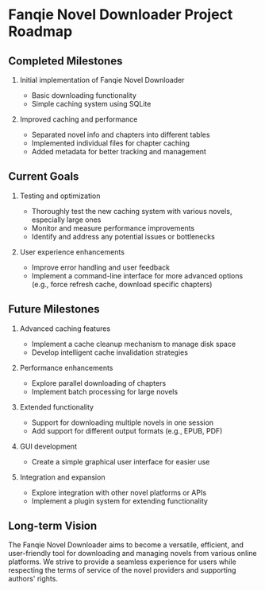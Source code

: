 # Fanqie Novel Downloader Project Roadmap

## Completed Milestones

1. Initial implementation of Fanqie Novel Downloader
   - Basic downloading functionality
   - Simple caching system using SQLite

2. Improved caching and performance
   - Separated novel info and chapters into different tables
   - Implemented individual files for chapter caching
   - Added metadata for better tracking and management

## Current Goals

1. Testing and optimization
   - Thoroughly test the new caching system with various novels, especially large ones
   - Monitor and measure performance improvements
   - Identify and address any potential issues or bottlenecks

2. User experience enhancements
   - Improve error handling and user feedback
   - Implement a command-line interface for more advanced options (e.g., force refresh cache, download specific chapters)

## Future Milestones

1. Advanced caching features
   - Implement a cache cleanup mechanism to manage disk space
   - Develop intelligent cache invalidation strategies

2. Performance enhancements
   - Explore parallel downloading of chapters
   - Implement batch processing for large novels

3. Extended functionality
   - Support for downloading multiple novels in one session
   - Add support for different output formats (e.g., EPUB, PDF)

4. GUI development
   - Create a simple graphical user interface for easier use

5. Integration and expansion
   - Explore integration with other novel platforms or APIs
   - Implement a plugin system for extending functionality

## Long-term Vision

The Fanqie Novel Downloader aims to become a versatile, efficient, and user-friendly tool for downloading and managing novels from various online platforms. We strive to provide a seamless experience for users while respecting the terms of service of the novel providers and supporting authors' rights.
